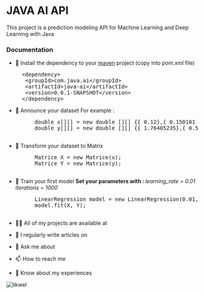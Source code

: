 
<h1>JAVA AI API</h1>

<p align="left">This project is a prediction modeling API for Machine Learning and Deep Learning with Java</p>

<h3>Documentation</h3>

- 🔭 Install the dependency to your [maven](https://maven.apache.org/) project (copy into <i>pom.xml</i> file)
    <pre>
	&lt;dependency&gt;
	 &lt;groupId&gt;com.java.ai&lt;/groupId&gt;
     &lt;artifactId>java-ai&lt;/artifactId&gt;
     &lt;version&gt;0.0.1-SNAPSHOT&lt;/version&gt;
    &lt;/dependency&gt;
 </pre>

- 🌱 Announce your dataset
        For example : 
    <pre>
        double x[][] = new double [][] {{ 0.12},{ 0.150101 },{ 0.2520202 },{ 0.3530303 },{ 0.4040404 },{ 0.50505051},{ 0.60606061},{ 0.70707071},{ 0.80808081},{ 0.90909091},{ 1.01010101},{ 1.11111111},{ 1.21212121},{ 1.31313131},{ 1.41414141},{ 1.51515152},{ 1.61616162},{ 1.71717172},{ 1.81818182},{ 1.91919192},{ 2.02020202},{ 2.12121212},{ 2.22222222},{ 2.32323232},{ 2.42424242},{ 2.52525253},{ 2.62626263},{ 2.72727273},{ 2.82828283},{ 2.92929293},{ 3.03030303},{ 3.13131313},{ 3.23232323},{ 3.33333333},{ 3.43434343},{ 3.53535354},{ 3.63636364},{ 3.73737374},{ 3.83838384},{ 3.93939394},{ 4.04040404},{ 4.14141414},{ 4.24242424},{ 4.34343434},{ 4.44444444},{ 4.54545455},{ 4.64646465},{ 4.74747475},{ 4.84848485},{ 4.94949495},{ 5.05050505},{ 5.15151515},{ 5.25252525},{ 5.35353535},{ 5.45454545},{ 5.55555556},{ 5.65656566},{ 5.75757576},{ 5.85858586},{ 5.95959596},{ 6.06060606},{ 6.16161616},{ 6.26262626},{ 6.36363636},{ 6.46464646},{ 6.56565657},{ 6.66666667},{ 6.76767677},{ 6.86868687},{ 6.96969697},{ 7.07070707},{ 7.17171717},{ 7.27272727},{ 7.37373737},{ 7.47474747},{ 7.57575758},{ 7.67676768},{ 7.77777778},{ 7.87878788},{ 7.97979798},{ 8.08080808},{ 8.18181818},{ 8.28282828},{ 8.38383838},{ 8.48484848},{ 8.58585859},{ 8.68686869},{ 8.78787879},{ 8.88888889},{ 8.98989899},{ 9.09090909},{ 9.19191919},{ 9.29292929},{ 9.39393939},{ 9.49494949},{ 9.5959596 },{ 9.6969697 },{ 9.7979798 },{ 9.8989899 },{10}};
		double y[][] = new double [][] {{ 1.76405235},{ 0.50116731},{ 1.18075819},{ 2.5439235 },{ 2.27159839},{-0.47222737},{ 1.55614902},{ 0.5557135 },{ 0.70486196},{ 1.31968941},{ 1.15414458},{ 2.56538462},{ 1.97315894},{ 1.43480633},{ 1.85800465},{ 1.84882584},{ 3.11024069},{ 1.51201345},{ 2.13124952},{ 1.06509618},{-0.5327878 },{ 2.77483072},{ 3.08665842},{ 1.5810673 },{ 4.69399705},{ 1.07088685},{ 2.67202114},{ 2.54008888},{ 4.36106204},{ 4.3986517 },{ 3.18525046},{ 3.50947565},{ 2.34453748},{ 1.35253687},{ 3.08643129},{ 3.6917025 },{ 4.86665432},{ 4.93975359},{ 3.45105702},{ 3.63709119},{ 2.99185108},{ 2.7213962 },{ 2.53615405},{ 6.29420974},{ 3.93479226},{ 4.10738024},{ 3.39366929},{ 5.5249651 },{ 3.234587  },{ 4.73675467},{ 4.15503849},{ 5.53841765},{ 4.74172011},{ 4.17290317},{ 5.42636323},{ 5.98388743},{ 5.72308288},{ 6.06004766},{ 5.22426376},{ 5.59685479},{ 5.38814561},{ 5.802063  },{ 5.44947998},{ 4.63735376},{ 6.64207261},{ 6.16387563},{ 5.03646832},{ 7.23045902},{ 5.9613885 },{ 7.02164237},{ 7.79979763},{ 7.30070008},{ 8.41212796},{ 6.13891155},{ 7.87708912},{ 6.89094748},{ 6.80597053},{ 7.19892811},{ 7.56723535},{ 8.03596332},{ 6.91565824},{ 9.08264467},{ 8.74849072},{ 6.8475947 },{ 9.97310068},{10.48174776},{ 9.86564826},{ 8.60795395},{ 7.81813627},{10.04435072},{ 8.68773214},{10.41436426},{ 9.50120427},{10.37057843},{ 9.85131589},{10.30253276},{ 9.70746972},{11.58385029},{10.02590199},{10.40198936}};
    </pre>

- 🤝 Transform your dataset to Matrix
    <pre>
        Matrice X = new Matrice(x);
		Matrice Y = new Matrice(y);
    </pre>

- 👯 Train your first model
    <b>
        Set your parameters with : 
    </b>
    <i>learning_rate = 0.01</i>
    <i>iterations = 1000</i>
    <pre>
        LinearRegression model = new LinearRegression(0.01,1000);
		model.fit(X, Y);
    </pre>


- 👨‍💻 All of my projects are available at 

- 📝 I regularly write articles on 

- 💬 Ask me about 

- 📫 How to reach me 

- 📄 Know about my experiences 

<p><img align="center" src="https://github-readme-streak-stats.herokuapp.com/?user=likwel&" alt="likwel" /></p>
